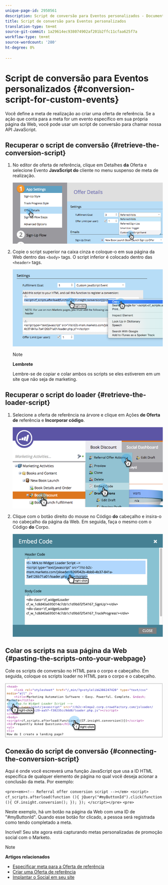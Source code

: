 ```yaml
---
unique-page-id: 2950561
description: Script de conversão para Eventos personalizados - Documentos de marketing - Documentação do produto
title: Script de conversão para Eventos personalizados
translation-type: tm+mt
source-git-commit: 1a29614ec938074902af201b2ffc11cfaa625f7a
workflow-type: tm+mt
source-wordcount: '280'
ht-degree: 0%

---
```



# Script de conversão para Eventos personalizados {#conversion-script-for-custom-events}

Você define a meta de realização ao criar uma oferta de referência. Se a ação que conta para a meta for um evento específico em sua própria página da Web, você pode usar um script de conversão para chamar nossa API JavaScript.

## Recuperar o script de conversão {#retrieve-the-conversion-script}

1. No editor de oferta de referência, clique em Detalhes **da** Oferta e selecione Evento **JavaScript do** cliente no menu suspenso de meta de realização.

   ![](assets/image2015-4-20-17-3a22-3a15.png)

1. Copie o script superior na caixa cinza e coloque-o em sua página da Web dentro das `<body>` tags. O script inferior é colocado dentro das `<header>` tags.

   ![](assets/image2015-4-20-17-3a29-3a7.png)

   >[!NOTE]
   >
   >**Lembrete**
   >
   >
   >Lembre-se de copiar e colar ambos os scripts se eles estiverem em um site que não seja de marketing.

## Recuperar o script do loader {#retrieve-the-loader-script}

1. Selecione a oferta de referência na árvore e clique em Ações **de Oferta de** referência e **Incorporar código**.

   ![](assets/image2015-4-20-17-3a34-3a46.png)

1. Clique com o botão direito do mouse no Código **do** cabeçalho e insira-o no cabeçalho da página da Web. Em seguida, faça o mesmo com o Código **do** Corpo.

   ![](assets/image2015-4-20-20-3a49-3a19.png)

## Colar os scripts na sua página da Web {#pasting-the-scripts-onto-your-webpage}

Cole os scripts de conversão no HTML para o corpo e cabeçalho. Em seguida, coloque os scripts loader no HTML para o corpo e o cabeçalho.

![](assets/image2015-4-20-21-3a0-3a16.png)

## Conexão do script de conversão {#connecting-the-conversion-script}

Aqui é onde você escreverá uma função JavaScript que usa a ID HTML específica de qualquer elemento de página no qual você deseja acionar a conclusão da meta. Por exemplo:

`<pre><em><!-- Referral offer conversion script --></em> <script> cf_scripts.afterload(function (){ jQuery("#myButtonId").click(function (){ CF.insight.conversion(); }); }); </script></pre>` `<pre>`

Neste exemplo, há um botão na página da Web com uma ID de &quot;#myButtonId&quot;. Quando esse botão for clicado, a pessoa será registrada como tendo completado a meta.

Incrível! Seu site agora está capturando metas personalizadas de promoção social com o Marketo.

>[!NOTE]
>
>**Artigos relacionados**
>
>* [Especificar meta para a Oferta de referência](../../../../product-docs/demand-generation/social/referral-offers/specify-goal-for-referral-offer.md)
>* [Criar uma Oferta de referência](../../../../product-docs/demand-generation/social/referral-offers/create-a-referral-offer.md)
>* [Implantar o Social em seu site](deploy-social-on-your-website.md)

